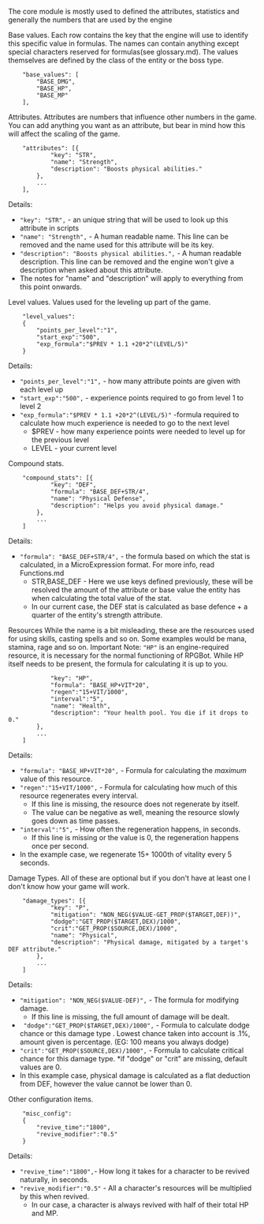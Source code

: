 The core module is mostly used to defined the attributes, statistics and generally the numbers that are used by the engine
    
Base values.
Each row contains the key that the engine will use to identify this specific value in formulas. The names can contain anything except special characters reserved for formulas(see glossary.md).
The values themselves are defined by the class of the entity or the boss type.
```
	"base_values": [
		"BASE_DMG",
		"BASE_HP",
		"BASE_MP"
	],
```

Attributes.
Attributes are numbers that influence other numbers in the game.
You can add anything you want as an attribute, but bear in mind how this will affect the scaling of the game.
```
	"attributes": [{
			"key": "STR",
			"name": "Strength",
			"description": "Boosts physical abilities."
		},
        ...
	],
```
Details:
* `"key": "STR",` - an unique string that will be used to look up this attribute in scripts
* `"name": "Strength",` - A human readable name. This line can be removed and the name used for this attribute will be its key.
* `"description": "Boosts physical abilities.",` - A human readable description. This line can be removed and the engine won't give a description when asked about this attribute.
* The notes for "name" and "description" will apply to everything from this point onwards.

Level values.
Values used for the leveling up part of the game.
```
    "level_values":
    {
        "points_per_level":"1",
        "start_exp":"500",
        "exp_formula":"$PREV * 1.1 +20*2^(LEVEL/5)"
    }
```
Details:
* `"points_per_level":"1",` - how many attribute points are given with each level up
* `"start_exp":"500",` - experience points required to go from level 1 to level 2
* `"exp_formula":"$PREV * 1.1 +20*2^(LEVEL/5)"` -formula required to calculate how much experience is needed to go to the next level
    * $PREV - how many experience points were needed to level up for the previous level
    * LEVEL - your current level

Compound stats.
```
	"compound_stats": [{
			"key": "DEF",
			"formula": "BASE_DEF+STR/4",
			"name": "Physical Defense",
			"description": "Helps you avoid physical damage."
		},
        ...
    ]
```  
Details:      
* `"formula": "BASE_DEF+STR/4",` - the formula based on which the stat is calculated, in a MicroExpression format. For more info, read Functions.md
    * STR,BASE_DEF - Here we use keys defined previously, these will be resolved the amount of the attribute or base value the entity has when calculating the total value of the stat.
    * In our current case, the DEF stat is calculated as base defence + a quarter of the entity's strength attribute.
    
Resources
While the name is a bit misleading, these are the resources used for using skills, casting spells and so on. Some examples would be mana, stamina, rage and so on.
Important Note: `"HP"` is an engine-required resource, it is necessary for the normal functioning of RPGBot.  While HP itself needs to be present, the formula for calculating it is up to you.
```	"entity_resource": [{
			"key": "HP",
			"formula": "BASE_HP+VIT*20",
            "regen":"15+VIT/1000",
            "interval":"5",
			"name": "Health",
			"description": "Your health pool. You die if it drops to 0."
		},
        ...
    ]
```
Details:
* `"formula": "BASE_HP+VIT*20",` - Formula for calculating the _maximum_ value of this resource.
* `"regen":"15+VIT/1000",` - Formula for calculating how much of this resource regenerates every interval.
    * If this line is missing, the resource does not regenerate by itself.
    * The value can be negative as well, meaning the resource slowly goes down as time passes.
* `"interval":"5",` - How often the regeneration happens, in seconds.
    * If this line is missing or the value is 0, the regeneration happens once per second.
* In the example case, we regenerate 15+ 1000th of vitality every 5 seconds.


Damage Types.
All of these are optional but if you don't have at least one I don't know how your game will work.
```
	"damage_types": [{
            "key": "P",
			"mitigation": "NON_NEG($VALUE-GET_PROP($TARGET,DEF))",
            "dodge":"GET_PROP($TARGET,DEX)/1000",
            "crit":"GET_PROP($SOURCE,DEX)/1000",
			"name": "Physical",
			"description": "Physical damage, mitigated by a target's DEF attribute."
		},
        ...
    ]
```
Details:
* `"mitigation": "NON_NEG($VALUE-DEF)",` - The formula for modifying damage.
    * If this line is missing, the full amount of damage will be dealt.
* ` "dodge":"GET_PROP($TARGET,DEX)/1000",` - Formula to calculate dodge chance or this damage type . Lowest chance taken into account is .1%, amount given is percentage. (EG: 100 means you always dodge)
* `"crit":"GET_PROP($SOURCE,DEX)/1000",` - Formula to calculate critical chance for this damage type. 
    *if "dodge" or "crit" are missing, default values are 0.
* In this example case, physical damage is calculated as a flat deduction from DEF, however the value cannot be lower than 0.


Other configuration items.
```
    "misc_config":
    {
        "revive_time":"1800",
        "revive_modifier":"0.5"
    }
```
Details:
* `"revive_time":"1800",`- How long it takes for a character to be revived naturally, in seconds. 
* `"revive_modifier":"0.5"` - All a character's resources will be multiplied by this when revived. 
    * In our case, a character is always revived with half of their total HP and MP.